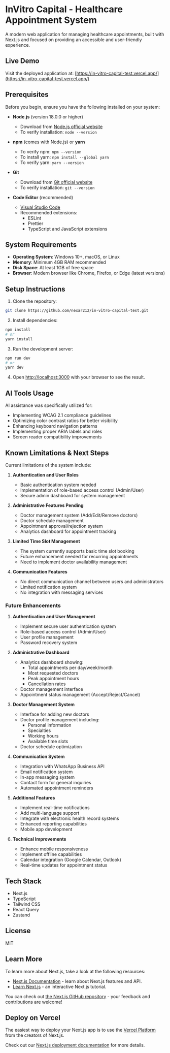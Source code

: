 # InVitro Capital - Healthcare Appointment System

A modern web application for managing healthcare appointments, built with Next.js and focused on providing an accessible and user-friendly experience.

## Live Demo

Visit the deployed application at: [https://in-vitro-capital-test.vercel.app/](https://in-vitro-capital-test.vercel.app/)

## Prerequisites

Before you begin, ensure you have the following installed on your system:

- **Node.js** (version 18.0.0 or higher)
  - Download from [Node.js official website](https://nodejs.org/)
  - To verify installation: `node --version`

- **npm** (comes with Node.js) or **yarn**
  - To verify npm: `npm --version`
  - To install yarn: `npm install --global yarn`
  - To verify yarn: `yarn --version`

- **Git**
  - Download from [Git official website](https://git-scm.com/)
  - To verify installation: `git --version`

- **Code Editor** (recommended)
  - [Visual Studio Code](https://code.visualstudio.com/)
  - Recommended extensions:
    - ESLint
    - Prettier
    - TypeScript and JavaScript extensions

## System Requirements

- **Operating System**: Windows 10+, macOS, or Linux
- **Memory**: Minimum 4GB RAM recommended
- **Disk Space**: At least 1GB of free space
- **Browser**: Modern browser like Chrome, Firefox, or Edge (latest versions)

## Setup Instructions

1. Clone the repository:
```bash
git clone https://github.com/nexar212/in-vitro-capital-test.git
```

2. Install dependencies:
```bash
npm install
# or
yarn install
```

3. Run the development server:
```bash
npm run dev
# or
yarn dev
```

4. Open [http://localhost:3000](http://localhost:3000) with your browser to see the result.

## AI Tools Usage

AI assistance was specifically utilized for:

- Implementing WCAG 2.1 compliance guidelines
- Optimizing color contrast ratios for better visibility
- Enhancing keyboard navigation patterns
- Implementing proper ARIA labels and roles
- Screen reader compatibility improvements

## Known Limitations & Next Steps

Current limitations of the system include:

1. **Authentication and User Roles**
   - Basic authentication system needed
   - Implementation of role-based access control (Admin/User)
   - Secure admin dashboard for system management

2. **Administrative Features Pending**
   - Doctor management system (Add/Edit/Remove doctors)
   - Doctor schedule management
   - Appointment approval/rejection system
   - Analytics dashboard for appointment tracking

3. **Limited Time Slot Management**
   - The system currently supports basic time slot booking
   - Future enhancement needed for recurring appointments
   - Need to implement doctor availability management

4. **Communication Features**
   - No direct communication channel between users and administrators
   - Limited notification system
   - No integration with messaging services

### Future Enhancements

1. **Authentication and User Management**
   - Implement secure user authentication system
   - Role-based access control (Admin/User)
   - User profile management
   - Password recovery system

2. **Administrative Dashboard**
   - Analytics dashboard showing:
     - Total appointments per day/week/month
     - Most requested doctors
     - Peak appointment hours
     - Cancellation rates
   - Doctor management interface
   - Appointment status management (Accept/Reject/Cancel)

3. **Doctor Management System**
   - Interface for adding new doctors
   - Doctor profile management including:
     - Personal information
     - Specialties
     - Working hours
     - Available time slots
   - Doctor schedule optimization

4. **Communication System**
   - Integration with WhatsApp Business API
   - Email notification system
   - In-app messaging system
   - Contact form for general inquiries
   - Automated appointment reminders

5. **Additional Features**
   - Implement real-time notifications
   - Add multi-language support
   - Integrate with electronic health record systems
   - Enhanced reporting capabilities
   - Mobile app development

6. **Technical Improvements**
   - Enhance mobile responsiveness
   - Implement offline capabilities
   - Calendar integration (Google Calendar, Outlook)
   - Real-time updates for appointment status

## Tech Stack

- Next.js
- TypeScript
- Tailwind CSS
- React Query
- Zustand

## License

MIT

## Learn More

To learn more about Next.js, take a look at the following resources:

- [Next.js Documentation](https://nextjs.org/docs) - learn about Next.js features and API.
- [Learn Next.js](https://nextjs.org/learn) - an interactive Next.js tutorial.

You can check out [the Next.js GitHub repository](https://github.com/vercel/next.js) - your feedback and contributions are welcome!

## Deploy on Vercel

The easiest way to deploy your Next.js app is to use the [Vercel Platform](https://vercel.com/new?utm_medium=default-template&filter=next.js&utm_source=create-next-app&utm_campaign=create-next-app-readme) from the creators of Next.js.

Check out our [Next.js deployment documentation](https://nextjs.org/docs/app/building-your-application/deploying) for more details.
